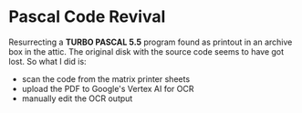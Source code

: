 # Pascal Code Revival
Resurrecting a **TURBO PASCAL 5.5** program found as printout in an archive box in the attic.
The original disk with the source code seems to have got lost. So what I did is:
- scan the code from the matrix printer sheets
- upload the PDF to Google's Vertex AI for OCR
- manually edit the OCR output


